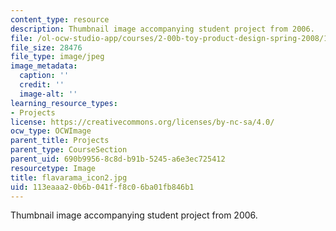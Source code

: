```yaml
---
content_type: resource
description: Thumbnail image accompanying student project from 2006.
file: /ol-ocw-studio-app/courses/2-00b-toy-product-design-spring-2008/113eaaa20b6b041ff8c06ba01fb846b1_flavarama_icon2.jpg
file_size: 28476
file_type: image/jpeg
image_metadata:
  caption: ''
  credit: ''
  image-alt: ''
learning_resource_types:
- Projects
license: https://creativecommons.org/licenses/by-nc-sa/4.0/
ocw_type: OCWImage
parent_title: Projects
parent_type: CourseSection
parent_uid: 690b9956-8c8d-b91b-5245-a6e3ec725412
resourcetype: Image
title: flavarama_icon2.jpg
uid: 113eaaa2-0b6b-041f-f8c0-6ba01fb846b1
---
```

Thumbnail image accompanying student project from 2006.